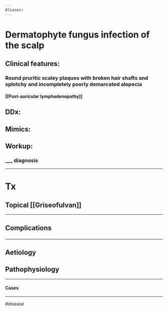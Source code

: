 ```yaml
---
Aliases:
---
```

# Dermatophyte fungus infection of the scalp
## Clinical features:
### Round pruritic scaley plaques with broken hair shafts and splotchy and incompletely poorly demarcated alopecia
#### [[Post-auricular lymphadenopathy]]
## DDx:
###
## Mimics:
###
## Workup:
### ___ diagnosis
---
# Tx
## Topical [[Griseofulvan]]

---
## Complications
###

---
## Aetiology
## Pathophysiology

---
#### Cases


---
#disease 
